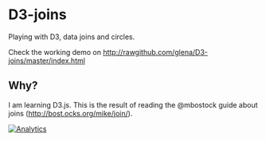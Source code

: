 D3-joins
========

Playing with D3, data joins and circles.

Check the working demo on http://rawgithub.com/glena/D3-joins/master/index.html

Why?
----

I am learning D3.js. This is the result of reading the @mbostock guide about joins (http://bost.ocks.org/mike/join/).



[![Analytics](https://ga-beacon.appspot.com/UA-51467836-1/glena/D3-joins)](http://germanlena.com.ar)
